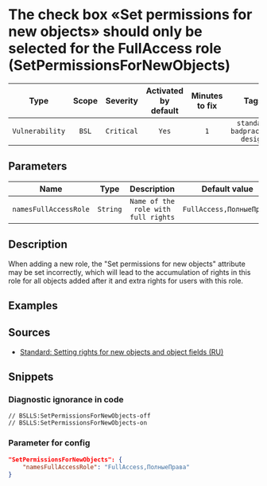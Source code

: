 # The check box «Set permissions for new objects» should only be selected for the FullAccess role (SetPermissionsForNewObjects)

|     Type      |    Scope    |  Severity   |    Activated<br>by default    |    Minutes<br>to fix    |                        Tags                         |
|:------------:|:-----------------------------:|:-----------:|:------------------------------:|:-----------------------------------:|:---------------------------------------------------:|
| `Vulnerability` |             `BSL`             | `Critical` |              `Yes`              |                 `1`                 |       `standard`<br>`badpractice`<br>`design`       |

## Parameters


|          Name          |   Type    |               Description                |    Default value    |
|:---------------------:|:--------:|:-------------------------------------:|:------------------------------:|
| `namesFullAccessRole` | `String` | `Name of the role with full rights` |    `FullAccess,ПолныеПрава`    |
<!-- Блоки выше заполняются автоматически, не трогать -->
## Description
When adding a new role, the "Set permissions for new objects" attribute may be set incorrectly, which will lead to the accumulation of rights in this role for all objects added after it and extra rights for users with this role.

## Examples
<!-- В данном разделе приводятся примеры, на которые диагностика срабатывает, а также можно привести пример, как можно исправить ситуацию -->

## Sources

* [Standard: Setting rights for new objects and object fields (RU)](https://its.1c.ru/db/v8std/content/532/hdoc)

## Snippets

<!-- Блоки ниже заполняются автоматически, не трогать -->
### Diagnostic ignorance in code

```bsl
// BSLLS:SetPermissionsForNewObjects-off
// BSLLS:SetPermissionsForNewObjects-on
```

### Parameter for config

```json
"SetPermissionsForNewObjects": {
    "namesFullAccessRole": "FullAccess,ПолныеПрава"
}
```
